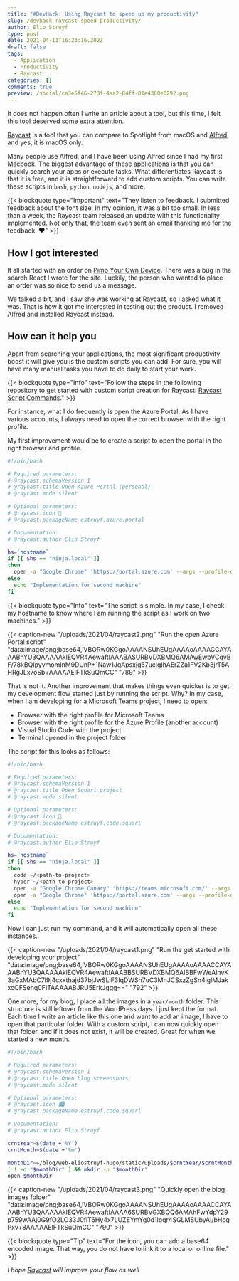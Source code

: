 ```yaml
---
title: "#DevHack: Using Raycast to speed up my productivity"
slug: /devhack-raycast-speed-productivity/
author: Elio Struyf
type: post
date: 2021-04-11T16:23:16.302Z
draft: false
tags:
  - Application
  - Productivity
  - Raycast
categories: []
comments: true
preview: /social/ca3e5f46-273f-4aa2-84ff-81e4300e6292.png
---
```


It does not happen often I write an article about a tool, but this time, I felt this tool deserved some extra attention.

[Raycast](https://raycast.com/) is a tool that you can compare to Spotlight from macOS and [Alfred](https://www.alfredapp.com/), and yes, it is macOS only. 

Many people use Alfred, and I have been using Alfred since I had my first Macbook. The biggest advantage of these applications is that you can quickly search your apps or execute tasks. What differentiates Raycast is that it is free, and it is straightforward to add custom scripts. You can write these scripts in `bash`, `python`, `nodejs`, and more.

{{< blockquote type="Important" text="They listen to feedback. I submitted feedback about the font size. In my opinion, it was a bit too small. In less than a week, the Raycast team released an update with this functionality implemented. Not only that, the team even sent an email thanking me for the feedback. ❤️" >}}

## How I got interested

It all started with an order on [Pimp Your Own Device](https://pimpyourowndevice.com). There was a bug in the search React I wrote for the site. Luckily, the person who wanted to place an order was so nice to send us a message. 

We talked a bit, and I saw she was working at Raycast, so I asked what it was. That is how it got me interested in testing out the product. I removed Alfred and installed Raycast instead.

## How can it help you

Apart from searching your applications, the most significant productivity boost it will give you is the custom scripts you can add. For sure, you will have many manual tasks you have to do daily to start your work.

{{< blockquote type="Info" text="Follow the steps in the following repository to get started with custom script creation for Raycast: [Raycast Script Commands](https://github.com/raycast/script-commands)." >}}

For instance, what I do frequently is open the Azure Portal. As I have various accounts, I always need to open the correct browser with the right profile.

My first improvement would be to create a script to open the portal in the right browser and profile.

```bash
#!/bin/bash

# Required parameters:
# @raycast.schemaVersion 1
# @raycast.title Open Azure Portal (personal)
# @raycast.mode silent

# Optional parameters:
# @raycast.icon 🚀
# @raycast.packageName estruyf.azure.portal

# Documentation:
# @raycast.author Elio Struyf

hs=`hostname`
if [[ $hs == "ninja.local" ]]
then
  open -a "Google Chrome" 'https://portal.azure.com' --args --profile-directory=Default
else
  echo "Implementation for second machine"
fi
```

{{< blockquote type="Info" text="The script is simple. In my case, I check my hostname to know where I am running the script as I work on two machines." >}}

{{< caption-new "/uploads/2021/04/raycast2.png" "Run the open Azure Portal script"  "data:image/png;base64,iVBORw0KGgoAAAANSUhEUgAAAAoAAAACCAYAAABhYU3QAAAAAklEQVR4AewaftIAAABASURBVDXBMQ6AMAwEwbVCqvBF/78kBQIpyvmomInM9DUnP+1Naw1JqApsxjg57uclgIhAErZZa1FV2Kb3jrT5AHRgJLx7oSb+AAAAAElFTkSuQmCC" "789" >}}

That is not it. Another improvement that makes things even quicker is to get my development flow started just by running the script. Why? In my case, when I am developing for a Microsoft Teams project, I need to open:

- Browser with the right profile for Microsoft Teams
- Browser with the right profile for the Azure Profile (another account)
- Visual Studio Code with the project
- Terminal opened in the project folder

The script for this looks as follows:

```bash
#!/bin/bash

# Required parameters:
# @raycast.schemaVersion 1
# @raycast.title Open Squarl project
# @raycast.mode silent

# Optional parameters:
# @raycast.icon 🚀
# @raycast.packageName estruyf.code.squarl

# Documentation:
# @raycast.author Elio Struyf

hs=`hostname`
if [[ $hs == "ninja.local" ]]
then
  code ~/<path-to-project>
  hyper ~/<path-to-project>
  open -a "Google Chrome Canary" 'https://teams.microsoft.com/' --args --profile-directory="Profile 9"
  open -a "Google Chrome" 'https://portal.azure.com' --args --profile-directory=Default
else
  echo "Implementation for second machine"
fi

```

Now I can just run my command, and it will automatically open all these instances.

{{< caption-new "/uploads/2021/04/raycast1.png" "Run the get started with developing your project"  "data:image/png;base64,iVBORw0KGgoAAAANSUhEUgAAAAoAAAACCAYAAABhYU3QAAAAAklEQVR4AewaftIAAABBSURBVDXBMQ6AIBBFwWeAinvK3aGxMAbC7l9j4cxxthajd37bjJwSLiF3IqDWSn7uC3MnJCSxzZgSn4iglMJakxcQFSenq0FITAAAAABJRU5ErkJggg==" "792" >}}

One more, for my blog, I place all the images in a `year/month` folder. This structure is still leftover from the WordPress days. I just kept the format. Each time I write an article like this one and want to add an image, I have to open that particular folder. With a custom script, I can now quickly open that folder, and if it does not exist, it will be created. Great for when we started a new month.

```bash
#!/bin/bash

# Required parameters:
# @raycast.schemaVersion 1
# @raycast.title Open blog screenshots
# @raycast.mode silent

# Optional parameters:
# @raycast.icon 🏙
# @raycast.packageName estruyf.code.squarl

# Documentation:
# @raycast.author Elio Struyf

crntYear=$(date +'%Y')
crntMonth=$(date +'%m')

monthDir=~/blog/web-eliostruyf-hugo/static/uploads/$crntYear/$crntMonth
[ ! -d "$monthDir" ] && mkdir -p "$monthDir"
open $monthDir
```

{{< caption-new "/uploads/2021/04/raycast3.png" "Quickly open the blog images folder"  "data:image/png;base64,iVBORw0KGgoAAAANSUhEUgAAAAoAAAACCAYAAABhYU3QAAAAAklEQVR4AewaftIAAAA6SURBVGXBQQ6AMAhFwYdpY29p759wAAj0G9fO2LO33J0fiT6Hy4x7LUZEYmYg0d1Ioqr4SGLMSUbyAi/bHcqPxv+8AAAAAElFTkSuQmCC" "790" >}}

{{< blockquote type="Tip" text="For the icon, you can add a base64 encoded image. That way, you do not have to link it to a local or online file." >}}

*I hope [Raycast](https://raycast.com/) will improve your flow as well*